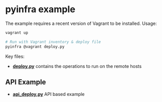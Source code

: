 # pyinfra example

The example requires a recent version of Vagrant to be installed. Usage:

```sh
vagrant up

# Run with Vagrant inventory & deploy file
pyinfra @vagrant deploy.py
```

Key files:

+ [**deploy.py**](deploy.py) contains the operations to run on the remote hosts


## API Example

+ [**api_deploy.py**](api_deploy.py) API based example
